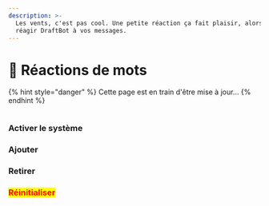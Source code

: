 ```yaml
---
description: >-
  Les vents, c'est pas cool. Une petite réaction ça fait plaisir, alors faites
  réagir DraftBot à vos messages.
---
```


# 👀 Réactions de mots

{% hint style="danger" %}
Cette page est en train d'être mise à jour...
{% endhint %}

<figure><img src="../../.gitbook/assets/Réactions de mots.png" alt=""><figcaption></figcaption></figure>

### Activer le système



### Ajouter



### Retirer



### <mark style="color:red;">Réinitialiser</mark>


